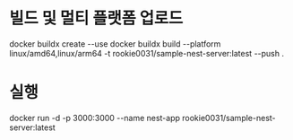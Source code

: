 # 빌드 및 멀티 플랫폼 업로드 
docker buildx create --use
docker buildx build --platform linux/amd64,linux/arm64 -t rookie0031/sample-nest-server:latest --push .

# 실행
docker run -d -p 3000:3000 --name nest-app rookie0031/sample-nest-server:latest